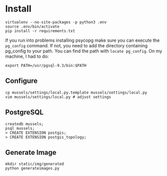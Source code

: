 # Install

    virtualenv --no-site-packages -p python3 .env
    source .env/bin/activate
    pip install -r requirements.txt

If you run into problems installing psycopg make sure you can execute the
`pg_config` command. If not, you need to add the directory containing pg_config
to your path. You can find the path with `locate pg_config`. On my machine, I
had to do:

    export PATH=/usr/pgsql-9.3/bin:$PATH

## Configure

    cp mussels/settings/local.py.template mussels/settings/local.py
    vim mussels/settings/local.py # adjust settings

## PostgreSQL

    createdb mussels;
    psql mussels;
    > CREATE EXTENSION postgis;
    > CREATE EXTENSION postgis_topology;

## Generate Image

    mkdir static/img/generated
    python generateimages.py
